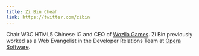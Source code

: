 ```yaml
---
title: Zi Bin Cheah
link: https://twitter.com/zibin
---
```


Chair W3C HTML5 Chinese IG and CEO of [Wozlla Games](http://www.wozlla.com). Zi Bin previously worked as a Web Evangelist in the Developer Relations Team at [Opera Software](http://www.opera.com).
